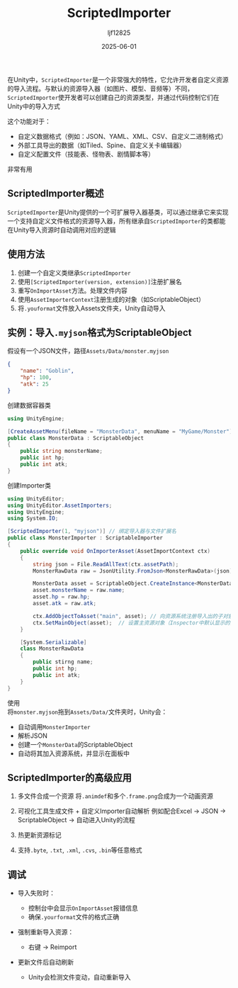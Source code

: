 ﻿---
title: "ScriptedImporter"
date: 2025-06-01
categories: [笔记]
tags: [Unity, Syntax]
author: "ljf12825"
summary: Introduction and Usage of ScriptedImporter
---
在Unity中，`ScriptedImporter`是一个非常强大的特性，它允许开发者自定义资源的导入流程。与默认的资源导入器（如图片、模型、音频等）不同，`ScriptedImporter`使开发者可以创建自己的资源类型，并通过代码控制它们在Unity中的导入方式

这个功能对于：
- 自定义数据格式（例如：JSON、YAML、XML、CSV、自定义二进制格式）
- 外部工具导出的数据（如Tiled、Spine、自定义关卡编辑器）
- 自定义配置文件（技能表、怪物表、剧情脚本等）

非常有用

## ScriptedImporter概述
`ScriptedImporter`是Unity提供的一个可扩展导入器基类，可以通过继承它来实现一个支持自定义文件格式的资源导入器，所有继承自`ScriptedImporter`的类都能在Unity导入资源时自动调用对应的逻辑

## 使用方法
1. 创建一个自定义类继承`ScriptedImporter`
2. 使用`[ScriptedImporter(version, extension)]`注册扩展名
3. 重写`OnImportAsset`方法。处理文件内容
4. 使用`AssetImporterContext`注册生成的对象（如ScriptableObject）
5. 将`.youformat`文件放入Assets文件夹，Unity自动导入

## 实例：导入`.myjson`格式为ScriptableObject
假设有一个JSON文件，路径`Assets/Data/monster.myjson`
```json
{
    "name": "Goblin",
    "hp": 100,
    "atk": 25
}
```

创建数据容器类
```cs
using UnityEngine;

[CreateAssetMenu(fileName = "MonsterData", menuName = "MyGame/Monster")]
public class MonsterData : ScriptableObject
{
    public string monsterName;
    public int hp;
    public int atk;
}
```

创建Importer类
```cs
using UnityEditor;
using UnityEditor.AssetImporters;
using UnityEngine;
using System.IO;

[ScriptedImporter(1, "myjson")] // 绑定导入器与文件扩展名
public class MonsterImporter : ScriptableImporter
{
    public override void OnImporterAsset(AssetImportContext ctx)
    {
        string json = File.ReadAllText(ctx.assetPath);
        MonsterRawData raw = JsonUtility.FromJson<MonsterRawData>(json);

        MonsterData asset = ScriptableObject.CreateInstance<MonsterData>();
        asset.monsterName = raw.name;
        asset.hp = raw.hp;
        asset.atk = raw.atk;

        ctx.AddObjectToAsset("main", asset); // 向资源系统注册导入出的子对象
        ctx.SetMainObject(asset);  // 设置主资源对象（Inspector中默认显示的对象）
    }

    [System.Serializable]
    class MonsterRawData
    {
        public stirng name;
        public int hp;
        public int atk;
    }
}
```

使用  
将`monster.myjson`拖到`Assets/Data/`文件夹时，Unity会：
- 自动调用`MonsterImporter`
- 解析JSON
- 创建一个`MonsterData`的ScriptableObject
- 自动将其加入资源系统，并显示在面板中

## ScriptedImporter的高级应用
1. 多文件合成一个资源
将`.animdef`和多个`.frame.png`合成为一个动画资源

2. 可视化工具生成文件 + 自定义Importer自动解析
例如配合Excel -> JSON -> ScriptableObject -> 自动进入Unity的流程

3. 热更新资源标记

4. 支持`.byte`, `.txt`, `.xml`, `.cvs`, `.bin`等任意格式

## 调试
- 导入失败时：
  - 控制台中会显示`OnImportAsset`报错信息
  - 确保`.yourformat`文件的格式正确

- 强制重新导入资源：
  - 右键 -> Reimport

- 更新文件后自动刷新
  - Unity会检测文件变动，自动重新导入
